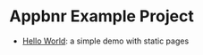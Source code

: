 # Appbnr Example Project

* [Hello World](./hello-world/README.md): a simple demo with static pages
